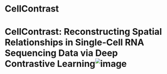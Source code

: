 # CellContrast

# CellContrast: Reconstructing Spatial Relationships in Single-Cell RNA Sequencing Data via Deep Contrastive Learning![image](https://github.com/HKU-BAL/CellContrast/assets/42922765/b49b2173-a905-458a-8508-3b572a0537fd)
